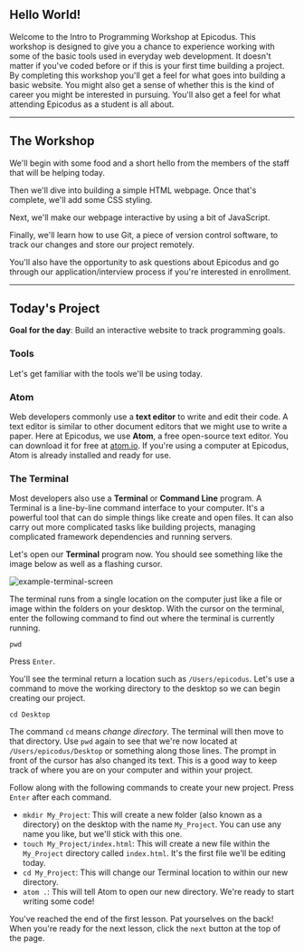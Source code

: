 ## Hello World!

Welcome to the Intro to Programming Workshop at Epicodus. This workshop is designed to give you a chance to experience working with some of the basic tools used in everyday web development. It doesn't matter if you've coded before or if this is your first time building a project. By completing this workshop you'll get a feel for what goes into building a basic website. You might also get a sense of whether this is the kind of career you might be interested in pursuing. You'll also get a feel for what attending Epicodus as a student is all about.

<hr>

## The Workshop

We'll begin with some food and a short hello from the members of the staff that will be helping today.

Then we'll dive into building a simple HTML webpage. Once that's complete, we'll add some CSS styling.

Next, we'll make our webpage interactive by using a bit of JavaScript.

Finally, we'll learn how to use Git, a piece of version control software, to track our changes and store our project remotely.

You'll also have the opportunity to ask questions about Epicodus and go through our application/interview process if you're interested in enrollment.

<hr>

## Today's Project

**Goal for the day**: Build an interactive website to track programming goals.

### Tools

Let's get familiar with the tools we'll be using today.

### Atom

Web developers commonly use a **text editor** to write and edit their code. A text editor is similar to other document editors that we might use to write a paper. Here at Epicodus, we use **Atom**, a free open-source text editor. You can download it for free at [atom.io](https://atom.io/). If you're using a computer at Epicodus, Atom is already installed and ready for use.

### The Terminal

Most developers also use a **Terminal** or **Command Line** program. A Terminal is a line-by-line command interface to your computer. It's a powerful tool that can do simple things like create and open files. It can also carry out more complicated tasks like building projects, managing complicated framework dependencies and running servers.

Let's open our **Terminal** program now. You should see something like the image below as well as a flashing cursor.

![example-terminal-screen](https://learnhowtoprogram.s3.us-west-2.amazonaws.com/Workshop/terminal_example.png)

The terminal runs from a single location on the computer just like a file or image within the folders on your desktop. With the cursor on the terminal, enter the following command to find out where the terminal is currently running.

```
pwd
```

Press `Enter`.

You'll see the terminal return a location such as `/Users/epicodus`. Let's use a command to move the working directory to the desktop so we can begin creating our project.

```
cd Desktop
```

The command `cd` means *change directory*. The terminal will then move to that directory. Use `pwd` again to see that we're now located at `/Users/epicodus/Desktop` or something along those lines. The prompt in front of the cursor has also changed its text. This is a good way to keep track of where you are on your computer and within your project.

Follow along with the following commands to create your new project. Press `Enter` after each command.

* `mkdir My_Project`: This will create a new folder (also known as a directory) on the desktop with the name `My_Project`. You can use any name you like, but we'll stick with this one.
* `touch My_Project/index.html`: This will create a new file within the `My_Project` directory called `index.html`. It's the first file we'll be editing today.
* `cd My_Project`: This will change our Terminal location to within our new directory.
* `atom .`: This will tell Atom to open our new directory. We're ready to start writing some code!

You've reached the end of the first lesson. Pat yourselves on the back! When you're ready for the next lesson, click the ```next``` button at the top of the page. 
